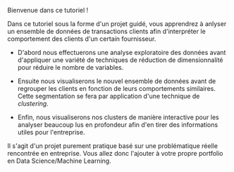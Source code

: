 Bienvenue dans ce tutoriel ! 

Dans ce tutoriel sous la forme d'un projet guidé, vous apprendrez à anlyser un ensemble de données de transactions clients afin d'interpréter le comportement des clients d'un certain fournisseur.

- D'abord nous effectuerons une analyse exploratoire des données avant d'appliquer une variété de techniques de réduction de dimensionnalité pour réduire le nombre de variables. 

- Ensuite nous visualiserons le nouvel ensemble de données avant de regrouper les clients en fonction de leurs comportements similaires. Cette segmentation se fera par application d'une technique de *clustering*. 

- Enfin, nous visualiserons nos clusters de manière interactive pour les analyser beaucoup lus en profondeur afin d'en tirer des informations utiles pour l'entreprise.

Il s'agit d'un projet purement pratique basé sur une problématique réelle rencontrée en entreprise. Vous allez donc l'ajouter à votre propre portfolio en Data Science/Machine Learning.
